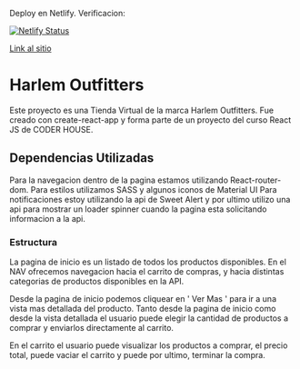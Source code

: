 
Deploy en Netlify. Verificacion:

[![Netlify Status](https://api.netlify.com/api/v1/badges/51d90fd2-28b4-41ea-987d-50e5d8e4c02f/deploy-status)](https://app.netlify.com/sites/gracious-snyder-447485/deploys)

[Link al sitio](https://gracious-snyder-447485.netlify.app/)

# Harlem Outfitters

Este proyecto es una Tienda Virtual de la marca Harlem Outfitters. Fue creado con create-react-app y forma parte de un proyecto del curso React JS de CODER HOUSE. 

## Dependencias Utilizadas

Para la navegacion dentro de la pagina estamos utilizando React-router-dom.
Para estilos utilizamos SASS y algunos iconos de Material UI 
Para notificaciones estoy utilizando la api de Sweet Alert y por ultimo utilizo una api para mostrar un loader spinner cuando la pagina esta solicitando informacion a la api.

### Estructura

La pagina de inicio es un listado de todos los productos disponibles. En el NAV ofrecemos navegacion hacia el carrito de compras, y hacia distintas categorias de productos disponibles en la API.

Desde la pagina de inicio podemos cliquear en ' Ver Mas ' para ir a una vista mas detallada del producto. Tanto desde la pagina de inicio como desde la vista detallada el usuario puede elegir la cantidad de productos a comprar y enviarlos directamente al carrito.

En el carrito el usuario puede visualizar los productos a comprar, el precio total, puede vaciar el carrito y puede por ultimo, terminar la compra.


